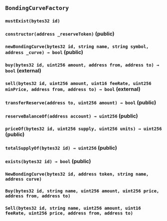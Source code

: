 ## `BondingCurveFactory`





### `mustExist(bytes32 id)`






### `constructor(address _reserveToken)` (public)





### `newBondingCurve(bytes32 id, string name, string symbol, address _curve) → bool` (public)





### `buy(bytes32 id, uint256 amount, address from, address to) → bool` (external)





### `sell(bytes32 id, uint256 amount, uint16 feeRate, uint256 minPrice, address from, address to) → bool` (external)





### `transferReserve(address to, uint256 amount) → bool` (public)





### `reserveBalanceOf(address account) → uint256` (public)





### `priceOf(bytes32 id, uint256 supply, uint256 units) → uint256` (public)





### `totalSupplyOf(bytes32 id) → uint256` (public)





### `exists(bytes32 id) → bool` (public)






### `NewBondingCurve(bytes32 id, address token, string name, address curve)`





### `Buy(bytes32 id, string name, uint256 amount, uint256 price, address from, address to)`





### `Sell(bytes32 id, string name, uint256 amount, uint16 feeRate, uint256 price, address from, address to)`





